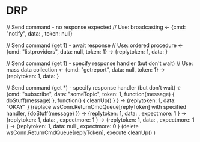 ﻿# DRP
// Send command - no response expected
// Use: broadcasting
<- {cmd: "notify", data: <payload>, token: null}

// Send command (get 1) - await response
// Use: ordered procedure
<- {cmd: "listproviders", data: null, token: 1}
-> {replytoken: 1, data: <payload> }

// Send command (get 1) - specify response handler (but don't wait)
// Use: mass data collection
<- {cmd: "getreport", data: null, token: 1}
-> {replytoken: 1, data: <payload> }

// Send command (get *) - specify response handler (but don't wait)
<- {cmd: "subscribe", data: "someTopic", token: 1, function(message) { doStuff(message) }, function() { cleanUp() } }
-> {replytoken: 1, data: "OKAY" }
(replace wsConn.ReturnCmdQueue[replyToken] with specified handler, {doStuff(message) })
-> {replytoken: 1, data: <payload>, expectmore: 1 }
-> {replytoken: 1, data: <payload>, expectmore: 1 }
-> {replytoken: 1, data: <payload>, expectmore: 1 }
-> {replytoken: 1, data: null     , expectmore: 0 }
(delete wsConn.ReturnCmdQueue[replyToken], execute cleanUp() )